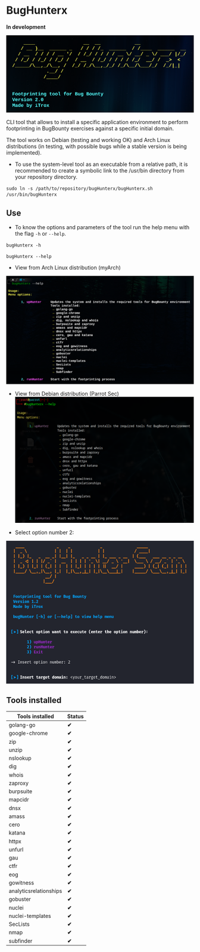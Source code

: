 # **BugHunterx**

**In development**

![bugHunter](./img/bugHunterx-1.png)


CLI tool that allows to install a specific application environment to perform footprinting in BugBounty exercises against a specific initial domain.

The tool works on Debian (testing and working OK) and Arch Linux distributions (in testing, with possible bugs while a stable version is being implemented).

* To use the system-level tool as an executable from a relative path, it is recommended to create a symbolic link to the /usr/bin directory from your repository directory.

```shell
sudo ln -s /path/to/repository/bugHunterx/bugHunterx.sh /usr/bin/bugHunterx
```

## Use

* To know the options and parameters of the tool run the help menu with the flag `-h` or `--help`.

```shell
bugHunterx -h
```

```shell
bugHunterx --help
```

* View from Arch Linux distribution (myArch)

![bugHunter](./img/bugHunterx-3.png)

* View from Debian distribution (Parrot Sec)
![bugHunter](./img/bugHunterx-7.png)

* Select option number 2:

![bugHunter](./img/bughunter4.png)


## Tools installed

| **Tools installed** | **Status** |
|----------------|-----------|
| golang-go | **✔** |
| google-chrome | **✔** |
| zip | **✔** |
| unzip | **✔** |
| nslookup | **✔** |
| dig | **✔** |
| whois | **✔** |
| zaproxy | **✔** |
| burpsuite | **✔** |
| mapcidr | **✔** |
| dnsx | **✔** |
| amass | **✔** |
| cero | **✔** |
| katana | **✔** |
| httpx | **✔** |
| unfurl | **✔** |
| gau | **✔** |
| ctfr | **✔** |
| eog | **✔** |
| gowitness | **✔** |
| analyticsrelationships | **✔** |
| gobuster | **✔** |
| nuclei | **✔** |
| nuclei-templates | **✔** |
| SecLists | **✔** |
| nmap | **✔** |
| subfinder | **✔** |
